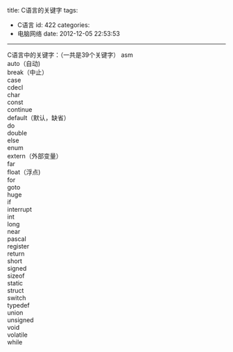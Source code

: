 title: C语言的关键字
tags:
  - C语言
id: 422
categories:
  - 电脑网络
date: 2012-12-05 22:53:53
---

C语言中的关键字：（一共是39个关键字）
asm<br> 
auto（自动)<br> 
break（中止）<br> 
case<br> 
cdecl<br> 
char<br> 
const<br> 
continue<br> 
default（默认，缺省）<br> 
do<br> 
double<br> 
else<br> 
enum<br> 
extern（外部变量）<br> 
far<br> 
float（浮点)<br> 
for<br> 
goto<br> 
huge<br> 
if<br> 
interrupt<br> 
int<br> 
long<br> 
near<br> 
pascal<br> 
register<br> 
return<br> 
short<br> 
signed<br> 
sizeof<br> 
static<br> 
struct<br> 
switch<br> 
typedef<br> 
union<br> 
unsigned<br> 
void<br> 
volatile<br> 
while<br> 
